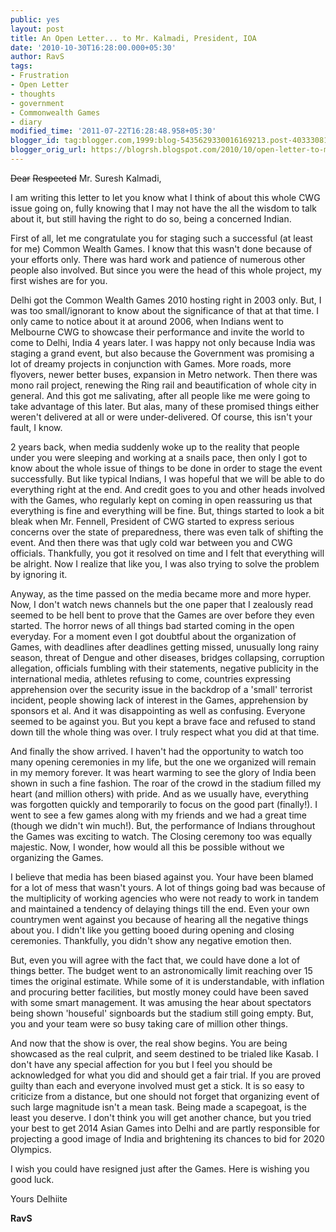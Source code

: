 ```yaml
---
public: yes
layout: post
title: An Open Letter... to Mr. Kalmadi, President, IOA
date: '2010-10-30T16:28:00.000+05:30'
author: RavS
tags:
- Frustration
- Open Letter
- thoughts
- government
- Commonwealth Games
- diary
modified_time: '2011-07-22T16:28:48.958+05:30'
blogger_id: tag:blogger.com,1999:blog-5435629330016169213.post-4033308129575851064
blogger_orig_url: https://blogrsh.blogspot.com/2010/10/open-letter-to-mr-kalmadi-president-ioa.html
---
```


~~Dear~~ ~~Respected~~ Mr. Suresh Kalmadi, 

I am writing this letter to let you know what I think of about this whole CWG issue going on, fully knowing that I may not have the all the wisdom to talk about it, but still having the right to do so, being a concerned Indian. 

First of all, let me congratulate you for staging such a successful (at least for me) Common Wealth Games. I know that this wasn't done because of your efforts only. There was hard work and patience of numerous other people also involved. But since you were the head of this whole project, my first wishes are for you. 

Delhi got the Common Wealth Games 2010 hosting right in 2003 only. But, I was too small/ignorant to know about the significance of that at that time. I only came to notice about it at around 2006, when Indians went to Melbourne CWG to showcase their performance and invite the world to come to Delhi, India 4 years later. I was happy not only because India was staging a grand event, but also because the Government was promising a lot of dreamy projects in conjunction with Games. More roads, more flyovers, newer better buses, expansion in Metro network. Then there was mono rail project, renewing the Ring rail and beautification of whole city in general. And this got me salivating, after all people like me were going to take advantage of this later. But alas, many of these promised things either weren't delivered at all or were under-delivered. Of course, this isn't your fault, I know. 

2 years back, when media suddenly woke up to the reality that people under you were sleeping and working at a snails pace, then only I got to know about the whole issue of things to be done in order to stage the event successfully. But like typical Indians, I was hopeful that we will be able to do everything right at the end. And credit goes to you and other heads involved with the Games, who regularly kept on coming in open reassuring us that everything is fine and everything will be fine. But, things started to look a bit bleak when Mr. Fennell, President of CWG started to express serious concerns over the state of preparedness, there was even talk of shifting the event. And then there was that ugly cold war between you and CWG officials. Thankfully, you got it resolved on time and I felt that everything will be alright. Now I realize that like you, I was also trying to solve the problem by ignoring it. 

Anyway, as the time passed on the media became more and more hyper. Now, I don't watch news channels but the one paper that I zealously read seemed to be hell bent to prove that the Games are over before they even started. The horror news of all things bad started coming in the open everyday. For a moment even I got doubtful about the organization of Games, with deadlines after deadlines getting missed, unusually long rainy season, threat of Dengue and other diseases, bridges collapsing, corruption allegation, officials fumbling with their statements, negative publicity in the international media, athletes refusing to come, countries expressing apprehension over the security issue in the backdrop of a 'small' terrorist incident, people showing lack of interest in the Games, apprehension by sponsors et al. And it was disappointing as well as confusing. Everyone seemed to be against you. But you kept a brave face and refused to stand down till the whole thing was over. I truly respect what you did at that time. 

And finally the show arrived. I haven't had the opportunity to watch too many opening ceremonies in my life, but the one we organized will remain in my memory forever. It was heart warming to see the glory of India been shown in such a fine fashion. The roar of the crowd in the stadium filled my heart (and million others) with pride. And as we usually have, everything was forgotten quickly and temporarily to focus on the good part (finally!). I went to see a few games along with my friends and we had a great time (though we didn't win much!). But, the performance of Indians throughout the Games was exciting to watch. The Closing ceremony too was equally majestic. Now, I wonder, how would all this be possible without we organizing the Games. 

I believe that media has been biased against you. Your have been blamed for a lot of mess that wasn't yours. A lot of things going bad was because of the multiplicity of working agencies who were not ready to work in tandem and maintained a tendency of delaying things till the end. Even your own countrymen went against you because of hearing all the negative things about you. I didn't like you getting booed during opening and closing ceremonies. Thankfully, you didn't show any negative emotion then. 

But, even you will agree with the fact that, we could have done a lot of things better. The budget went to an astronomically limit reaching over 15 times the original estimate. While some of it is understandable, with inflation and procuring better facilities, but mostly money could have been saved with some smart management. It was amusing the hear about spectators being shown 'houseful' signboards but the stadium still going empty. But, you and your team were so busy taking care of million other things. 

And now that the show is over, the real show begins. You are being showcased as the real culprit, and seem destined to be trialed like Kasab. I don't have any special affection for you but I feel you should be acknowledged for what you did and should get a fair trial. If you are proved guilty than each and everyone involved must get a stick. It is so easy to criticize from a distance, but one should not forget that organizing event of such large magnitude isn't a mean task. Being made a scapegoat, is the least you deserve. I don't think you will get another chance, but you tried your best to get 2014 Asian Games into Delhi and are partly responsible for projecting a good image of India and brightening its chances to bid for 2020 Olympics.

I wish you could have resigned just after the Games. Here is wishing you good luck. 

Yours Delhiite 

**RavS**